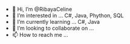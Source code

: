 - 👋 Hi, I’m @RibayaCeline
- 👀 I’m interested in ... C#, Java, Phython, SQL
- 🌱 I’m currently learning ... C#, Java
- 💞️ I’m looking to collaborate on ...
- 📫 How to reach me ...

<!---
RibayaCeline/RibayaCeline is a ✨ special ✨ repository because its `README.md` (this file) appears on your GitHub profile.
You can click the Preview link to take a look at your changes.
--->
